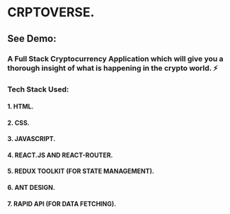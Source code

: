 # CRPTOVERSE.
## See Demo: <!-- Link of the live project here.. -->
### A Full Stack Cryptocurrency Application which will give you a thorough insight of what is happening in the crypto world. ⚡
<!-- Link of Screen Recording Here... -->
### Tech Stack Used:
#### 1. HTML.
#### 2. CSS.
#### 3. JAVASCRIPT.
#### 4. REACT.JS AND REACT-ROUTER.
#### 5. REDUX TOOLKIT (FOR STATE MANAGEMENT).
#### 6. ANT DESIGN.
#### 7. RAPID API (FOR DATA FETCHING).

